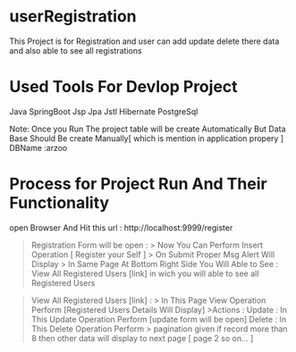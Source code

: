 # userRegistration
This Project is for Registration and user can add update delete there data and also able to see all registrations

# Used Tools For Devlop Project
Java 
SpringBoot
Jsp
Jpa
Jstl
Hibernate
PostgreSql

Note: Once you Run The project table will be create Automatically 
	  But Data Base Should Be create Manually[ which is mention in application propery ] 
    DBName :arzoo

# Process for Project Run And Their Functionality    
open Browser And Hit this url :
http://localhost:9999/register

> Registration Form will be open : 
	> Now You Can Perform Insert Operation [ Register your Self ]
		> On Submit Proper Msg Alert Will Display
	> In Same Page At Bottom Right Side You Will Able to See : View All Registered Users [link]
		in wich you will able to see all Registered Users

> View All Registered Users [link] :
	> In This Page View Operation Perform [Registered Users Details Will Display]
		>Actions :
			Update : In This Update Operation Perform [update form will be open]
			Delete : In This Delete Operation Perform 
		> pagination given if record more than 8 then other data will display to next page 	[ page 2 so on... ]
